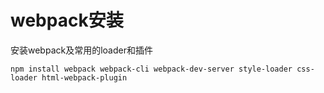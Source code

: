 # webpack安装

安装webpack及常用的loader和插件

```
npm install webpack webpack-cli webpack-dev-server style-loader css-loader html-webpack-plugin
```



